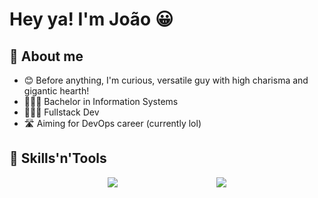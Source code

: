 
# Hey ya! I'm João 😀

## 🚀 About me

- 😊 Before anything, I'm curious, versatile guy with high charisma and gigantic hearth!
- 👨🏽‍🎓 Bachelor in Information Systems
- 👨🏽‍💻 Fullstack Dev
- 🛣️ Aiming for DevOps career (currently lol)

## 🧰 Skills'n'Tools

<div style="display: flex; justify-content: space-evenly; align-items: center;">
  <img src="https://skillicons.dev/icons?i=react,next,tailwind,js,ts,python,django,flask,fastapi,vscode,cs,dotnet,docker,mysql,bash&perline=5" />
  <img src="https://github-readme-stats.vercel.app/api/top-langs/?username=shynzo&layout=compact"/>
</div>
